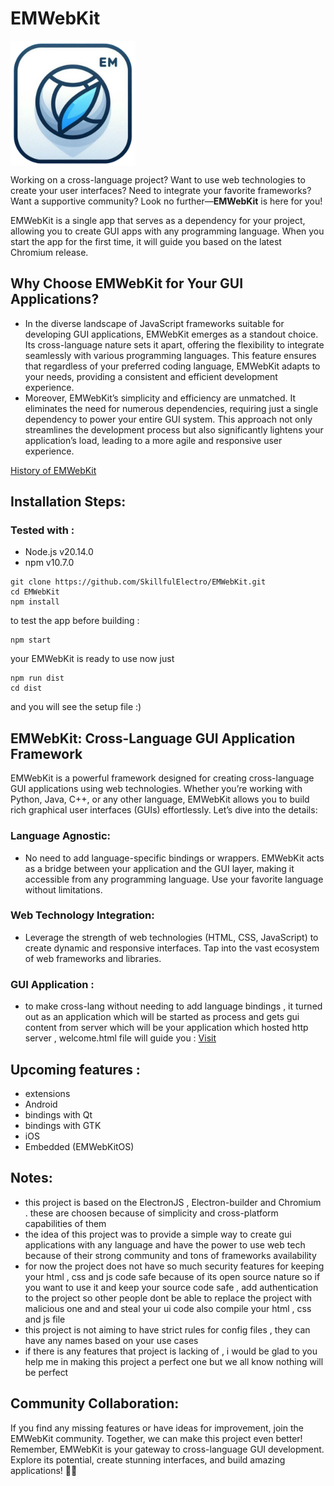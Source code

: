 # EMWebKit

<img src="https://github.com/SkillfulElectro/EMWebKit/blob/main/icons/main_icon.png" height="200" align="center" />


Working on a cross-language project? Want to use web technologies to create your user interfaces? Need to integrate your favorite frameworks? Want a supportive community? Look no further—**EMWebKit** is here for you!

EMWebKit is a single app that serves as a dependency for your project, allowing you to create GUI apps with any programming language. When you start the app for the first time, it will guide you based on the latest Chromium release.

## Why Choose EMWebKit for Your GUI Applications?
- In the diverse landscape of JavaScript frameworks suitable for developing GUI applications, EMWebKit emerges as a standout choice. Its cross-language nature sets it apart, offering the flexibility to integrate seamlessly with various programming languages. This feature ensures that regardless of your preferred coding language, EMWebKit adapts to your needs, providing a consistent and efficient development experience.
- Moreover, EMWebKit’s simplicity and efficiency are unmatched. It eliminates the need for numerous dependencies, requiring just a single dependency to power your entire GUI system. This approach not only streamlines the development process but also significantly lightens your application’s load, leading to a more agile and responsive user experience.


[History of EMWebKit](https://skillfulelectro.github.io/EMWebKit/Windows_Only)

## Installation Steps:
### Tested with :
- Node.js v20.14.0
- npm v10.7.0

```shell
git clone https://github.com/SkillfulElectro/EMWebKit.git
cd EMWebKit
npm install
```
to test the app before building :
```shell
npm start
```
your EMWebKit is ready to use now just
```shell
npm run dist
cd dist
```
and you will see the setup file :)

## EMWebKit: Cross-Language GUI Application Framework
EMWebKit is a powerful framework designed for creating cross-language GUI applications using web technologies. Whether you’re working with Python, Java, C++, or any other language, EMWebKit allows you to build rich graphical user interfaces (GUIs) effortlessly. Let’s dive into the details:

### Language Agnostic:
- No need to add language-specific bindings or wrappers. EMWebKit acts as a bridge between your application and the GUI layer, making it accessible from any programming language.
Use your favorite language without limitations.

### Web Technology Integration:
- Leverage the strength of web technologies (HTML, CSS, JavaScript) to create dynamic and responsive interfaces.
Tap into the vast ecosystem of web frameworks and libraries.

### GUI Application :
- to make cross-lang without needing to add language bindings , it turned out as an application which will be started as process and gets gui content from server which will be your application which hosted http server , welcome.html file will guide you : [Visit](https://skillfulelectro.github.io/EMWebKit/welcome.html)


## Upcoming features :
- extensions
- Android
- bindings with Qt
- bindings with GTK
- iOS
- Embedded (EMWebKitOS)
  

## Notes:
- this project is based on the ElectronJS , Electron-builder and Chromium . these are choosen because of simplicity and cross-platform capabilities of them
- the idea of this project was to provide a simple way to create gui applications with any language and have the power to use web tech because of their strong community and tons of frameworks availability
- for now the project does not have so much security features for keeping your html , css and js code safe because of its open source nature so if you want to use it and keep your source code safe , add authentication to the project so other people dont be able to replace the project with malicious one and and steal your ui code also compile your html , css and js file
- this project is not aiming to have strict rules for config files , they can have any names based on your use cases
- if there is any features that project is lacking of , i would be glad to you help me in making this project a perfect one but we all know nothing will be perfect

## Community Collaboration:
If you find any missing features or have ideas for improvement, join the EMWebKit community. Together, we can make this project even better!
Remember, EMWebKit is your gateway to cross-language GUI development. Explore its potential, create stunning interfaces, and build amazing applications! 🚀🌟
